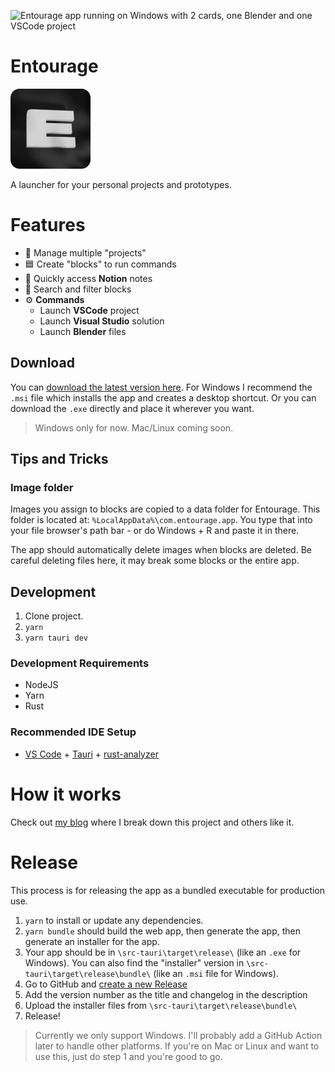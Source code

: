 ![Entourage app running on Windows with 2 cards, one Blender and one VSCode project](./docs/screenshot-project-view.png)

# Entourage

![Entourage app icon](./docs/entourage-app-icon@128px.png)

A launcher for your personal projects and prototypes.

# Features

- 📂 Manage multiple "projects"
- 🟦 Create "blocks" to run commands
- 📄 Quickly access **Notion** notes
- 🔎 Search and filter blocks
- ⚙️ **Commands**
  - Launch **VSCode** project
  - Launch **Visual Studio** solution
  - Launch **Blender** files

## Download

You can [download the latest version here](https://github.com/whoisryosuke/entourage-v2/releases/latest). For Windows I recommend the `.msi` file which installs the app and creates a desktop shortcut. Or you can download the `.exe` directly and place it wherever you want.

> Windows only for now. Mac/Linux coming soon.

## Tips and Tricks

### Image folder

Images you assign to blocks are copied to a data folder for Entourage. This folder is located at: `%LocalAppData%\com.entourage.app`. You type that into your file browser's path bar - or do Windows + R and paste it in there.

The app should automatically delete images when blocks are deleted. Be careful deleting files here, it may break some blocks or the entire app.

## Development

1. Clone project.
1. `yarn`
1. `yarn tauri dev`

### Development Requirements

- NodeJS
- Yarn
- Rust

### Recommended IDE Setup

- [VS Code](https://code.visualstudio.com/) + [Tauri](https://marketplace.visualstudio.com/items?itemName=tauri-apps.tauri-vscode) + [rust-analyzer](https://marketplace.visualstudio.com/items?itemName=rust-lang.rust-analyzer)

# How it works

Check out [my blog](https://whoisryosuke.com/blog) where I break down this project and others like it.

# Release

This process is for releasing the app as a bundled executable for production use.

1. `yarn` to install or update any dependencies.
1. `yarn bundle` should build the web app, then generate the app, then generate an installer for the app.
1. Your app should be in `\src-tauri\target\release\` (like an `.exe` for Windows). You can also find the "installer" version in `\src-tauri\target\release\bundle\` (like an `.msi` file for Windows).
1. Go to GitHub and [create a new Release](https://github.com/whoisryosuke/entourage-v2/releases/new)
1. Add the version number as the title and changelog in the description
1. Upload the installer files from `\src-tauri\target\release\bundle\`
1. Release!

> Currently we only support Windows. I'll probably add a GitHub Action later to handle other platforms. If you're on Mac or Linux and want to use this, just do step 1 and you're good to go.
